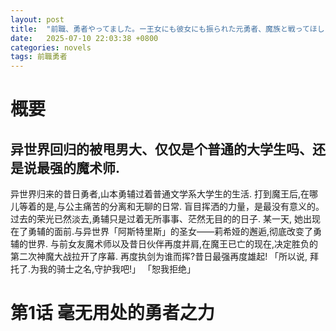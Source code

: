 ```yaml
---
layout: post
title:  "前職、勇者やってました。ー王女にも彼女にも振られた元勇者、魔族と戦ってほしいと聖女に請われる。仕方ない、文系大学生の力を見せてやる。"
date:   2025-07-10 22:03:38 +0800
categories: novels
tags: 前職勇者
---
```

  
  
# 概要
## 异世界回归的被甩男大、仅仅是个普通的大学生吗、还是说最强的魔术师.
  
异世界归来的昔日勇者,山本勇辅过着普通文学系大学生的生活.
打到魔王后,在哪儿等着的是,与公主痛苦的分离和无聊的日常.
盲目挥洒的力量，是最没有意义的。过去的荣光已然淡去,勇辅只是过着无所事事、茫然无目的的日子.
某一天, 她出现在了勇辅的面前.与异世界「阿斯特里斯」的圣女——莉希娅的邂逅,彻底改变了勇辅的世界.
与前女友魔术师以及昔日伙伴再度并肩,在魔王已亡的现在,决定胜负的第二次神魔大战拉开了序幕.
再度执剑为谁而挥?昔日最强再度雄起!
「所以说, 拜托了.为我的骑士之名,守护我吧!」
「恕我拒绝」
  
# 第1话 毫无用处的勇者之力
